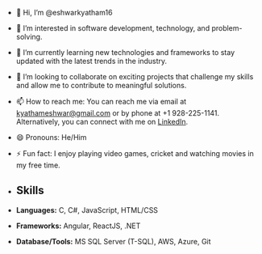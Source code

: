 - 👋 Hi, I’m @eshwarkyatham16
- 👀 I’m interested in software development, technology, and problem-solving.
- 🌱 I’m currently learning new technologies and frameworks to stay updated with the latest trends in the industry.
- 💞️ I’m looking to collaborate on exciting projects that challenge my skills and allow me to contribute to meaningful solutions.
- 📫 How to reach me: You can reach me via email at kyathameshwar@gmail.com or by phone at +1 928-225-1141. Alternatively, you can connect with me on [LinkedIn](https://www.linkedin.com/in/eshwarkyatham/).
- 😄 Pronouns: He/Him
- ⚡ Fun fact: I enjoy playing video games, cricket and watching movies in my free time.

- ## Skills

- **Languages:** C, C#, JavaScript, HTML/CSS
- **Frameworks:** Angular, ReactJS, .NET
- **Database/Tools:** MS SQL Server (T-SQL), AWS, Azure, Git

<!---
eshwarkyatham16/eshwarkyatham16 is a ✨ special ✨ repository because its `README.md` (this file) appears on your GitHub profile.
You can click the Preview link to take a look at your changes.
--->
